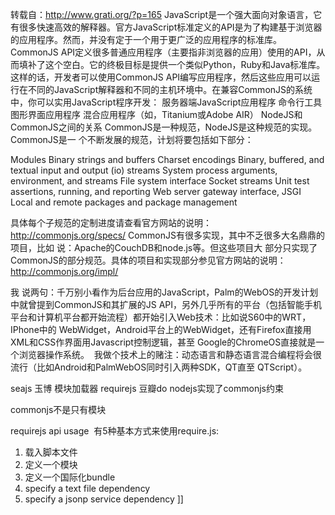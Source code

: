 转载自：http://www.grati.org/?p=165
JavaScript是一个强大面向对象语言，它有很多快速高效的解释器。官方JavaScript标准定义的API是为了构建基于浏览器的应用程序。然而，并没有定于一个用于更广泛的应用程序的标准库。
CommonJS API定义很多普通应用程序（主要指非浏览器的应用）使用的API，从而填补了这个空白。它的终极目标是提供一个类似Python，Ruby和Java标准库。这样的话，开发者可以使用CommonJS API编写应用程序，然后这些应用可以运行在不同的JavaScript解释器和不同的主机环境中。在兼容CommonJS的系统中，你可以实用JavaScript程序开发：
服务器端JavaScript应用程序
命令行工具
图形界面应用程序
混合应用程序（如，Titanium或Adobe AIR）
NodeJS和CommonJS之间的关系
CommonJS是一种规范，NodeJS是这种规范的实现。CommonJS是一 个不断发展的规范，计划将要包括如下部分：

Modules
Binary strings and buffers
Charset encodings
Binary, buffered, and textual input and output (io) streams
System process arguments, environment, and streams
File system interface
Socket streams
Unit test assertions, running, and reporting
Web server gateway interface, JSGI
Local and remote packages and package management

具体每个子规范的定制进度请查看官方网站的说明：http://commonjs.org/specs/
CommonJS有很多实现，其中不乏很多大名鼎鼎的项目，比如 说：Apache的CouchDB和node.js等。但这些项目大 部分只实现了CommonJS的部分规范。具体的项目和实现部分参见官方网站的说明：http://commonjs.org/impl/

我 说两句：千万别小看作为后台应用的JavaScript，Palm的WebOS的开发计划中就曾提到CommonJS和其扩展的JS API，另外几乎所有的平台（包括智能手机平台和计算机平台都开始流程）都开始引入Web技术：比如说S60中的WRT，IPhone中的 WebWidget，Android平台上的WebWidget，还有Firefox直接用XML和CSS作界面用Javascript控制逻辑，甚至 Google的ChromeOS直接就是一个浏览器操作系统。  我做个技术上的赌注：动态语言和静态语言混合编程将会很流行（比如Android和PalmWebOS同时引入两种SDK，QT直至 QTScript）。


seajs 玉博 模块加载器
requirejs
豆瓣do
nodejs实现了commonjs约束

commonjs不是只有模块

requirejs api
usage 
有5种基本方式来使用require.js:
1. 载入脚本文件
2. 定义一个模块
3. 定义一个国际化bundle
4. specify a text file dependency
5. specify a jsonp service dependency
]]
